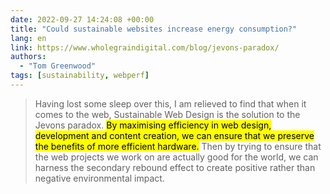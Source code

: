 ```yaml
---
date: 2022-09-27 14:24:08 +00:00
title: "Could sustainable websites increase energy consumption?"
lang: en
link: https://www.wholegraindigital.com/blog/jevons-paradox/
authors:
  - "Tom Greenwood"
tags: [sustainability, webperf]
---
```


> Having lost some sleep over this, I am relieved to find that when it comes to the web, Sustainable Web Design is the solution to the Jevons paradox.
> <mark>By maximising efficiency in web design, development and content creation, we can ensure that we preserve the benefits of more efficient hardware.</mark>
> Then by trying to ensure that the web projects we work on are actually good for the world, we can harness the secondary rebound effect to create positive rather than negative environmental impact.

